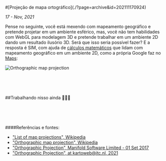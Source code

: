 <div markdown="1" class="capa" style="background-image: url(%PUBLIC_URL%/assets/images/001.jpg);">
#[Projeção de mapa ortográfico](./?page=archive&id=202111170924)
</div>

*17 - Nov, 2021*

Pense no seguinte, você está mexendo com mapeamento geográfico e pretende projetar em um ambiente esférico, mas, você não tem habilidades com WebGL para modelagem 3D e pretende trabalhar em um ambiente 2D dando um resultado ilusório 3D. Será que isso seria possível fazer? E a resposta é SIM, com ajuda de [cálculos matemáticos](https://en.wikipedia.org/wiki/List_of_map_projections) que lidam com mapeamento geográfico em um ambiente 2D, como a própria Google faz no [Maps](https://www.google.com/maps):

![Orthographic map projection](%PUBLIC_URL%/assets/images/003.gif)

<br/>
<br/>
<br/>

##Trabalhando nisso ainda 👨🏽‍💻

<br/>
<br/>
<br/>

####Referências e fontes:

* ["List of map projections", Wikipedia](https://en.wikipedia.org/wiki/List_of_map_projections)
* ["Orthographic map projection", Wikipedia](https://en.wikipedia.org/wiki/Orthographic_map_projection)
* ["Orthographic Projection", Manifold Software Limited - 01 Set 2017](https://manifold.net/doc/radian/orthographic_projection.htm)
* ["Orthographic Projection", at kartoweb@itc.nl, 2021](https://kartoweb.itc.nl/geometrics/Map%20projections/body.htm)